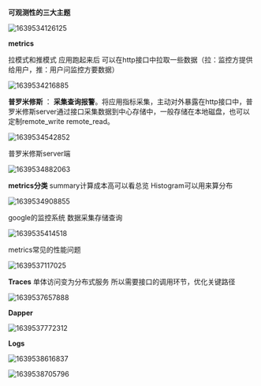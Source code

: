 **可观测性的三大主题**

![1639534126125](F:\markdown笔记\Go高级工程师实战\image\1639534126125.png)

**metrics**

拉模式和推模式 应用跑起来后 可以在http接口中拉取一些数据（拉：监控方提供给用户，推：用户问监控方要数据）

![1639534216885](F:\markdown笔记\Go高级工程师实战\image\1639534216885.png)

**普罗米修斯** ： **采集查询报警**。将应用指标采集，主动对外暴露在http接口中，普罗米修斯server通过接口采集数据到中心存储中，一般存储在本地磁盘，也可以定制remote_write remote_read。

![1639534542852](F:\markdown笔记\Go高级工程师实战\image\1639534542852.png)

普罗米修斯server端

![1639534882063](F:\markdown笔记\Go高级工程师实战\image\1639534882063.png)

**metrics分类** summary计算成本高可以看总览 Histogram可以用来算分布

![1639534908855](F:\markdown笔记\Go高级工程师实战\image\1639534908855.png)

google的监控系统 数据采集存储查询

![1639535414518](F:\markdown笔记\Go高级工程师实战\image\1639535414518.png)

metrics常见的性能问题

![1639537117025](F:\markdown笔记\Go高级工程师实战\image\1639537117025.png)

**Traces** 单体访问变为分布式服务 所以需要接口的调用环节，优化关键路径

![1639537657888](F:\markdown笔记\Go高级工程师实战\image\1639537657888.png)

**Dapper**

![1639537772312](F:\markdown笔记\Go高级工程师实战\image\1639537772312.png)

**Logs**

![1639538616837](F:\markdown笔记\Go高级工程师实战\image\1639538616837.png)

![1639538705796](F:\markdown笔记\Go高级工程师实战\image\1639538705796.png)

